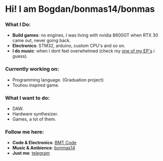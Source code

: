 # Hi! I am Bogdan/bonmas14/bonmas

### What I Do:
- **Build games**: no engines, I was living with nvidia 8600GT when RTX 30 came out, never going back. 
- **Electronics**: STM32, arduino, custom CPU's and so on.  
- **I do music**: when I dont feel overwhelmed (check my [one of my EP's](https://band.link/broken_junked) i guess).

### Currently working on:
- Programming language. (Graduation project)
- Touhou inspired game.

### What I want to do:
- DAW. 
- Hardware synthesizer.
- Games, a lot of them.

### Follow me here:
- **Code & Electronics**: [BMT Code](https://youtube.com/@bmtcode)  
- **Music & Ambience**:   [bonmas14](https://youtube.com/@bonmas14)
- **Just me**:            [telegram](https://t.me/bonmas14)
